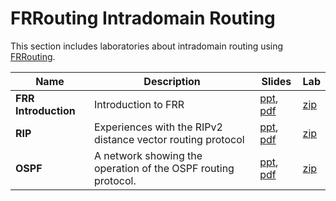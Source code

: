 # FRRouting Intradomain Routing
This section includes laboratories about intradomain routing using [FRRouting](https://frrouting.org/).

| Name                 | Description                                                   | Slides                                                                                                       | Lab                                               |
|----------------------|---------------------------------------------------------------|--------------------------------------------------------------------------------------------------------------|---------------------------------------------------|
| **FRR Introduction** | Introduction to FRR                                           | [ppt](FRRouting-Introduction/006-kathara-lab_frr.ppt), [pdf](FRRouting-Introduction/006-kathara-lab_frr.pdf) | [zip](FRRouting-Introduction/kathara-lab_frr.zip) |
| **RIP**              | Experiences with the RIPv2 distance vector routing protocol   | [ppt](RIP/009-kathara-lab_rip_frr.ppt), [pdf](RIP/009-kathara-lab_rip_frr.pdf)                               | [zip](RIP/kathara-lab_rip_frr.zip)                |
| **OSPF**             | A network showing the operation of the OSPF routing protocol. | [ppt](OSPF/020-kathara-labs_ospf_frr.ppt), [pdf](OSPF/020-kathara-labs_ospf_frr.pdf)                         | [zip](OSPF/kathara-labs_ospf_frr.zip)             |
